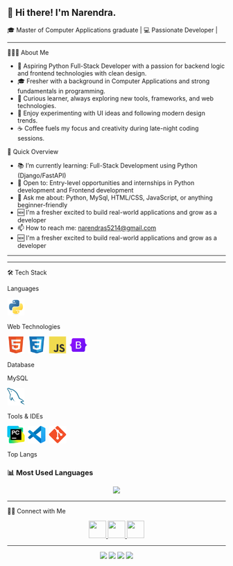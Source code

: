 👋 Hi there! I'm Narendra.
---
🎓 Master of Computer Applications graduate  |  💻 Passionate Developer  |   
___
👨🏻‍💻 About Me
- 🐍 Aspiring Python Full-Stack Developer with a passion for backend logic and frontend technologies with clean design.
- 🎓 Fresher with a background in Computer Applications and strong fundamentals in programming.
- 🧠 Curious learner, always exploring new tools, frameworks, and web technologies.
- 🎨 Enjoy experimenting with UI ideas and following modern design trends.
- ☕ Coffee fuels my focus and creativity during late-night coding sessions.

📌 Quick Overview

- 📚 I’m currently learning: Full-Stack Development using Python (Django/FastAPI)
- 👀 Open to: Entry-level opportunities and internships in Python development and Frontend development
- 💬 Ask me about: Python, MySql, HTML/CSS, JavaScript, or anything beginner-friendly
- 🆕 I'm a fresher excited to build real-world applications and grow as a developer
- 📫 How to reach me: [narendras5214@gmail.com](mailto:narendras5214@gmail.com)
- 🆕 I'm a fresher excited to build real-world applications and grow as a developer
___
___
🛠 Tech Stack

Languages
  
<img src="https://raw.githubusercontent.com/devicons/devicon/master/icons/python/python-original.svg" alt="python" width="40" height="40"/>

Web Technologies

<p>
<img src="https://raw.githubusercontent.com/devicons/devicon/master/icons/html5/html5-original.svg" alt="html5" width="40" height="40"/>&nbsp;
<img src="https://raw.githubusercontent.com/devicons/devicon/master/icons/css3/css3-original.svg" alt="css3" width="40" height="40"/>&nbsp;
<img src="https://raw.githubusercontent.com/devicons/devicon/master/icons/javascript/javascript-original.svg" alt="javascript" width="40" height="40"/>&nbsp;
<img src="https://raw.githubusercontent.com/devicons/devicon/master/icons/bootstrap/bootstrap-original.svg" alt="bootstrap" width="40" height="40"/>&nbsp;
</p>

Database

MySQL

<img src="https://raw.githubusercontent.com/devicons/devicon/master/icons/mysql/mysql-original.svg" alt="mysql" width="40" height="40"/>&nbsp;

Tools & IDEs
<p>
  <img src="https://raw.githubusercontent.com/devicons/devicon/master/icons/pycharm/pycharm-original.svg" alt="pycharm" width="40" height="40"/>&nbsp;
  <img src="https://raw.githubusercontent.com/devicons/devicon/master/icons/vscode/vscode-original.svg" alt="vscode" width="40" height="40"/>&nbsp;
  <img src="https://raw.githubusercontent.com/devicons/devicon/master/icons/git/git-original.svg" alt="git" width="40" height="40"/>&nbsp;
  <link rel="stylesheet" href="https://cdnjs.cloudflare.com/ajax/libs/font-awesome/6.5.0/css/all.min.css">
</p>

Top Langs

### 📊 Most Used Languages
<p align="center">
  <img src="https://github-readme-stats.vercel.app/api/top-langs/?username=Narendra2211&layout=compact&theme=dtokyonight&hide_border=false&langs_count=6" />
</p>





___
🤝🏻 Connect with Me

<p align="center">
   <a href="https://www.linkedin.com/in/narendra-surthani-396727305/"target="_blank">
    <img src="https://cdn.jsdelivr.net/gh/devicons/devicon/icons/linkedin/linkedin-original.svg" width="40" height="40"/>
   </a>

  <a href="mailto:narendras5214@gmail.com" target="_blank">
    <img src="https://img.icons8.com/color/48/000000/gmail.png"width="40" height="40"/>
  </a>

  <a href="https://www.instagram.com/mugdha_surthani_24/" target="_blank">
    <img src="https://img.icons8.com/fluency/48/000000/instagram-new.png" width="40" height="40"/>
  </a>
</p>

___

<p align="center">
  <img src="https://img.shields.io/badge/-Problem%20Solver-8e44ad?style=for-the-badge" />
  <img src="https://img.shields.io/badge/-Team%20Player-27ae60?style=for-the-badge" />
  <img src="https://img.shields.io/badge/-Creative%20Thinker-e67e22?style=for-the-badge" />
  <img src="https://img.shields.io/badge/-Lifelong%20Learner-f1c40f?style=for-the-badge" />
</p>


   
  

   


